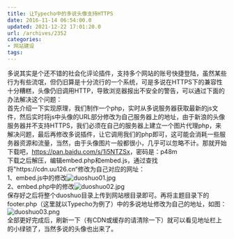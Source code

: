 ```yaml
---
title: 让Typecho中的多说头像支持HTTPS
date: 2016-11-14 06:54:00.0
updated: 2021-12-22 17:01:20.0
url: /archives/2352
categories: 
- 网站建设
tags: 
---
```


<p>多说其实是个还不错的社会化评论插件，支持多个网站的账号快捷登陆，虽然某些行为有些流氓，但仍旧算是十分流行的一个系统，可是多说在HTTPS下的兼容性十分糟糕，头像仍旧调用HTTP，导致浏览器报出不安全的警告，可以通过下面的办法解决这个问题：<br />首先介绍一下实现原理，我们制作一个php，实时从多说服务器获取最新的js文件，然后实时将js中头像的URL部分修改为自己服务器上的地址，由于新浪的头像服务器并不支持HTTPS，我们必须在自己的服务器上建立一个图片代理php，来解决问题，最后再修改多说插件，让它调用我们的php即可，这可能会消耗一些服务器资源和流量，当然，由于头像图片一般都很小，几乎可以忽略不计。那就开始下载吧，<a href="https://pan.baidu.com/s/1i5NTZSx"><a href="https://pan.baidu.com/s/1i5NTZSx">https://pan.baidu.com/s/1i5NTZSx</a></a>，密码是：p48m<br />下载之后解压，编辑embed.php和embed.js，通过查找将"https://cdn.uu126.cn“修改为自己对应的网址：<br />1、embed.js中的修改<img src="https://cdn.uu126.cn/usr/uploads/2016/11/2908937494.jpg" alt="duoshuo01.jpg" title="duoshuo01.jpg"><br />2、embed.php中的修改<img src="https://cdn.uu126.cn/usr/uploads/2016/11/526624769.jpg" alt="duoshuo02.jpg" title="duoshuo02.jpg"><br />保存好之后将整个duoshuo目录上传到网站根目录即可。再将主题目录下的footer.php（这里就以Typecho为例了）中的多说地址修改为自己的地址，如图：<img src="https://cdn.uu126.cn/usr/uploads/2016/11/375246450.png" alt="duoshuo03.png" title="duoshuo03.png"><br />全部更好完成后，刷新一下（有CDN或缓存的请清除一下）就可以看见地址栏上的小绿锁了，当然多说的头像也出来了。</p>